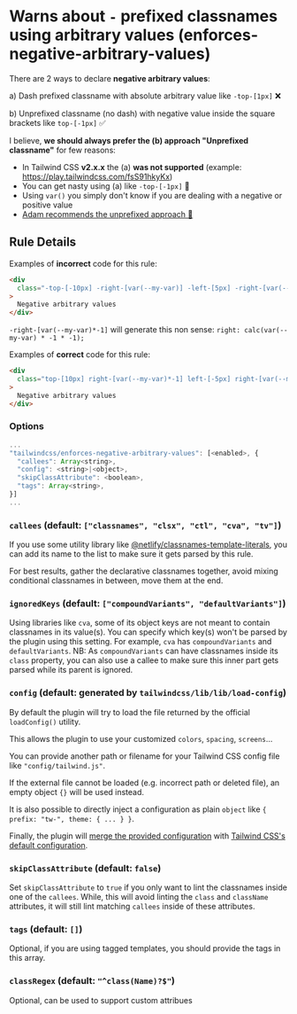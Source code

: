 # Warns about `-` prefixed classnames using arbitrary values (enforces-negative-arbitrary-values)

There are 2 ways to declare **negative arbitrary values**:

a) Dash prefixed classname with absolute arbitrary value like `-top-[1px]` ❌

b) Unprefixed classname (no dash) with negative value inside the square brackets like `top-[-1px]` ✅

I believe, **we should always prefer the (b) approach "Unprefixed classname"** for few reasons:

- In Tailwind CSS **v2.x.x** the (a) **was not supported** (example: https://play.tailwindcss.com/fsS91hkyKx)
- You can get nasty using (a) like `-top-[-1px]` 🥴
- Using `var()` you simply don't know if you are dealing with a negative or positive value
- [Adam recommends the unprefixed approach 🎉](https://twitter.com/adamwathan/status/1487895306847105038)

## Rule Details

Examples of **incorrect** code for this rule:

```html
<div
  class="-top-[-10px] -right-[var(--my-var)] -left-[5px] -right-[var(--my-var)*-1]"
>
  Negative arbitrary values
</div>
```

`-right-[var(--my-var)*-1]` will generate this non sense: `right: calc(var(--my-var) * -1 * -1);`

Examples of **correct** code for this rule:

```html
<div
  class="top-[10px] right-[var(--my-var)*-1] left-[-5px] right-[var(--my-var)]"
>
  Negative arbitrary values
</div>
```

### Options

```js
...
"tailwindcss/enforces-negative-arbitrary-values": [<enabled>, {
  "callees": Array<string>,
  "config": <string>|<object>,
  "skipClassAttribute": <boolean>,
  "tags": Array<string>,
}]
...
```

### `callees` (default: `["classnames", "clsx", "ctl", "cva", "tv"]`)

If you use some utility library like [@netlify/classnames-template-literals](https://github.com/netlify/classnames-template-literals), you can add its name to the list to make sure it gets parsed by this rule.

For best results, gather the declarative classnames together, avoid mixing conditional classnames in between, move them at the end.

### `ignoredKeys` (default: `["compoundVariants", "defaultVariants"]`)

Using libraries like `cva`, some of its object keys are not meant to contain classnames in its value(s).
You can specify which key(s) won't be parsed by the plugin using this setting.
For example, `cva` has `compoundVariants` and `defaultVariants`.
NB: As `compoundVariants` can have classnames inside its `class` property, you can also use a callee to make sure this inner part gets parsed while its parent is ignored.

### `config` (default: generated by `tailwindcss/lib/lib/load-config`)

By default the plugin will try to load the file returned by the official `loadConfig()` utility.

This allows the plugin to use your customized `colors`, `spacing`, `screens`...

You can provide another path or filename for your Tailwind CSS config file like `"config/tailwind.js"`.

If the external file cannot be loaded (e.g. incorrect path or deleted file), an empty object `{}` will be used instead.

It is also possible to directly inject a configuration as plain `object` like `{ prefix: "tw-", theme: { ... } }`.

Finally, the plugin will [merge the provided configuration](https://tailwindcss.com/docs/configuration#referencing-in-java-script) with [Tailwind CSS's default configuration](https://github.com/tailwindlabs/tailwindcss/blob/master/stubs/defaultConfig.stub.js).

### `skipClassAttribute` (default: `false`)

Set `skipClassAttribute` to `true` if you only want to lint the classnames inside one of the `callees`.
While, this will avoid linting the `class` and `className` attributes, it will still lint matching `callees` inside of these attributes.

### `tags` (default: `[]`)

Optional, if you are using tagged templates, you should provide the tags in this array.

### `classRegex` (default: `"^class(Name)?$"`)

Optional, can be used to support custom attribues
